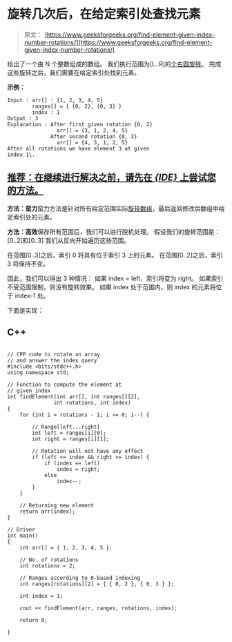 # 旋转几次后，在给定索引处查找元素

> 原文： [https://www.geeksforgeeks.org/find-element-given-index-number-rotations/](https://www.geeksforgeeks.org/find-element-given-index-number-rotations/)

给出了一个由 N 个整数组成的数组。 我们执行范围为[L..R]的[个右圆旋转](https://www.geeksforgeeks.org/array-rotation/)。 完成这些旋转之后，我们需要在给定索引处找到元素。

**示例：**

```
Input : arr[] : {1, 2, 3, 4, 5}
        ranges[] = { {0, 2}, {0, 3} }
        index : 1
Output : 3
Explanation : After first given rotation {0, 2}
                arr[] = {3, 1, 2, 4, 5}
              After second rotation {0, 3} 
                arr[] = {4, 3, 1, 2, 5}
After all rotations we have element 3 at given
index 1\. 

```

## [推荐：在继续进行解决之前，请先在 ***<u>{IDE}</u>*** 上尝试您的方法。](https://ide.geeksforgeeks.org/)

**方法：蛮力**蛮力方法是针对所有给定范围实际[旋转数组](https://www.geeksforgeeks.org/array-rotation/)，最后返回修改后数组中给定索引处的元素。

**方法：高效**保存所有范围后，我们可以进行脱机处理。
假设我们的旋转范围是：[0..2]和[0..3]
我们从反向开始遍历这些范围。

在范围[0..3]之后，索引 0 将具有位于索引 3 上的元素。
在范围[0..2]之后，索引 3 将保持不变。

因此，我们可以得出 3 种情况：
如果 index = left，索引将变为 right。
如果索引不受范围限制，则没有旋转效果。
如果 index 处于范围内，则 index 的元素将位于 index-1 处。

下面是实现：

## C++ 

```

// CPP code to rotate an array 
// and answer the index query 
#include <bits/stdc++.h> 
using namespace std; 

// Function to compute the element at 
// given index 
int findElement(int arr[], int ranges[][2], 
               int rotations, int index) 
{ 
    for (int i = rotations - 1; i >= 0; i--) { 

        // Range[left...right] 
        int left = ranges[i][0]; 
        int right = ranges[i][1]; 

        // Rotation will not have any effect 
        if (left <= index && right >= index) { 
            if (index == left) 
                index = right; 
            else
                index--; 
        } 
    } 

    // Returning new element 
    return arr[index]; 
} 

// Driver 
int main() 
{ 
    int arr[] = { 1, 2, 3, 4, 5 }; 

    // No. of rotations 
    int rotations = 2; 

    // Ranges according to 0-based indexing 
    int ranges[rotations][2] = { { 0, 2 }, { 0, 3 } }; 

    int index = 1; 

    cout << findElement(arr, ranges, rotations, index); 

    return 0; 

} 

```